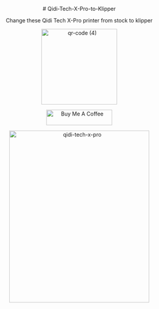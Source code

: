 <p align="center">
# Qidi-Tech-X-Pro-to-Klipper
</p>

<p align="center">
Change these Qidi Tech X-Pro printer from stock to klipper 
</p>

<p align="center"><img width="200" height="200" alt="qr-code (4)" src="https://github.com/user-attachments/assets/9bf87135-833b-41be-bfb6-b2d605dbd95a" /></p>

<p align="center"><a href="https://buymeacoffee.com/3dverm" target="_blank"><img src="https://cdn.buymeacoffee.com/buttons/default-orange.png" alt="Buy Me A Coffee" height="41" width="174"></a></p>

<p align="center">
<img width="370" height="455" alt="qidi-tech-x-pro" src="https://github.com/user-attachments/assets/c5c8e906-32d8-4ee3-88b6-7789217a090e" />
</p>
